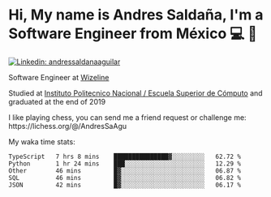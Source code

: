 # Hi, My name is Andres Saldaña, I'm a Software Engineer from México :computer: :boy:

[![Linkedin: andressaldanaaguilar](https://img.shields.io/badge/-andressaldanaaguilar-blue?style=flat-square&logo=Linkedin&logoColor=white&link=https://www.linkedin.com/in/thaianebraga/)](https://www.linkedin.com/in/andressaldanaaguilar)

<p>Software Engineer at <a href="https://www.wizeline.com/">Wizeline</a></p>
<p>Studied at <a href="https://en.wikipedia.org/wiki/ESCOM">Instituto Politecnico Nacional / Escuela Superior de Cómputo</a> and graduated at the end of 2019</p>
<p>I like playing chess, you can send me a friend request or challenge me: https://lichess.org/@/AndresSaAgu</p>

<p> My waka time stats: </p>

<!--START_SECTION:waka-->
```text
TypeScript   7 hrs 8 mins    ███████████████▓░░░░░░░░░   62.72 % 
Python       1 hr 24 mins    ███░░░░░░░░░░░░░░░░░░░░░░   12.29 % 
Other        46 mins         █▓░░░░░░░░░░░░░░░░░░░░░░░   06.87 % 
SQL          46 mins         █▓░░░░░░░░░░░░░░░░░░░░░░░   06.82 % 
JSON         42 mins         █▓░░░░░░░░░░░░░░░░░░░░░░░   06.17 % 
```
<!--END_SECTION:waka-->
